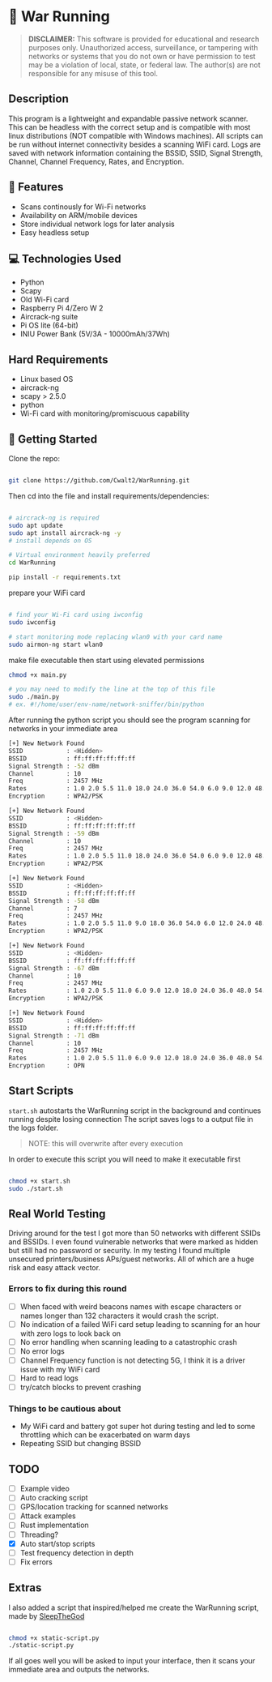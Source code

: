 # 🔧 War Running

> **DISCLAIMER:**
> This software is provided for educational and research purposes only.
> Unauthorized access, surveillance, or tampering with networks or systems that you do not own or have permission to test
> may be a violation of local, state, or federal law.
> The author(s) are not responsible for any misuse of this tool.

## Description

This program is a lightweight and expandable passive network scanner. This can be headless with the correct setup and is compatible with most linux distributions (NOT compatible with Windows machines). All scripts can be run without internet connectivity besides a scanning WiFi card. Logs are saved with network information containing the BSSID, SSID, Signal Strength, Channel, Channel Frequency, Rates, and Encryption.

## 📁 Features

- Scans continously for Wi-Fi networks
- Availability on ARM/mobile devices
- Store individual network logs for later analysis
- Easy headless setup

## 💻 Technologies Used

- Python
- Scapy
- Old Wi-Fi card
- Raspberry Pi 4/Zero W 2
- Aircrack-ng suite
- Pi OS lite (64-bit)
- INIU Power Bank (5V/3A - 10000mAh/37Wh)

## Hard Requirements

- Linux based OS
- aircrack-ng
- scapy > 2.5.0
- python
- Wi-Fi card with monitoring/promiscuous capability

## 🚀 Getting Started

Clone the repo:

```bash

git clone https://github.com/Cwalt2/WarRunning.git
```

Then cd into the file and install requirements/dependencies:

```bash

# aircrack-ng is required
sudo apt update
sudo apt install aircrack-ng -y
# install depends on OS

# Virtual environment heavily preferred
cd WarRunning

pip install -r requirements.txt
```

prepare your WiFi card

```bash

# find your Wi-Fi card using iwconfig
sudo iwconfig

# start monitoring mode replacing wlan0 with your card name
sudo airmon-ng start wlan0
```

make file executable then start using elevated permissions

```bash
chmod +x main.py

# you may need to modify the line at the top of this file
sudo ./main.py
# ex. #!/home/user/env-name/network-sniffer/bin/python
```

After running the python script you should see the program scanning for networks in your immediate area

``` bash
[+] New Network Found
SSID            : <Hidden>
BSSID           : ff:ff:ff:ff:ff:ff
Signal Strength : -52 dBm
Channel         : 10
Freq            : 2457 MHz
Rates           : 1.0 2.0 5.5 11.0 18.0 24.0 36.0 54.0 6.0 9.0 12.0 48.0 Mbps
Encryption      : WPA2/PSK

[+] New Network Found
SSID            : <Hidden>
BSSID           : ff:ff:ff:ff:ff:ff
Signal Strength : -59 dBm
Channel         : 10
Freq            : 2457 MHz
Rates           : 1.0 2.0 5.5 11.0 18.0 24.0 36.0 54.0 6.0 9.0 12.0 48.0 Mbps
Encryption      : WPA2/PSK

[+] New Network Found
SSID            : <Hidden>
BSSID           : ff:ff:ff:ff:ff:ff
Signal Strength : -58 dBm
Channel         : 7
Freq            : 2457 MHz
Rates           : 1.0 2.0 5.5 11.0 9.0 18.0 36.0 54.0 6.0 12.0 24.0 48.0 Mbps
Encryption      : WPA2/PSK

[+] New Network Found
SSID            : <Hidden>
BSSID           : ff:ff:ff:ff:ff:ff
Signal Strength : -67 dBm
Channel         : 10
Freq            : 2457 MHz
Rates           : 1.0 2.0 5.5 11.0 6.0 9.0 12.0 18.0 24.0 36.0 48.0 54.0 Mbps
Encryption      : WPA2/PSK

[+] New Network Found
SSID            : <Hidden>
BSSID           : ff:ff:ff:ff:ff:ff
Signal Strength : -71 dBm
Channel         : 10
Freq            : 2457 MHz
Rates           : 1.0 2.0 5.5 11.0 6.0 9.0 12.0 18.0 24.0 36.0 48.0 54.0 Mbps
Encryption      : OPN
```

## Start Scripts

`start.sh` autostarts the WarRunning script in the background and continues running despite losing connection
The script saves logs to a output file in the logs folder.
> NOTE: this will overwrite after every execution

In order to execute this script you will need to make it executable first

```bash

chmod +x start.sh
sudo ./start.sh
```

## Real World Testing

Driving around for the test I got more than 50 networks with different SSIDs and BSSIDs. I even found vulnerable networks that were marked as hidden but still had no password or security.
In my testing I found multiple unsecured printers/business APs/guest networks. All of which are a huge risk and easy attack vector.

### Errors to fix during this round

- [ ] When faced with weird beacons names with escape characters or names longer than 132 characters it would crash the script.
- [ ] No indication of a failed WiFi card setup leading to scanning for an hour with zero logs to look back on
- [ ] No error handling when scanning leading to a catastrophic crash
- [ ] No error logs
- [ ] Channel Frequency function is not detecting 5G, I think it is a driver issue with my WiFi card
- [ ] Hard to read logs
- [ ] try/catch blocks to prevent crashing

### Things to be cautious about

- My WiFi card and battery got super hot during testing and led to some throttling which can be exacerbated on warm days
- Repeating SSID but changing BSSID

## TODO

- [ ] Example video
- [ ] Auto cracking script
- [ ] GPS/location tracking for scanned networks
- [ ] Attack examples
- [ ] Rust implementation
- [ ] Threading?
- [x] Auto start/stop scripts
- [ ] Test frequency detection in depth
- [ ] Fix errors

## Extras

I also added a script that inspired/helped me create the WarRunning script, made by [SleepTheGod](https://github.com/SleepTheGod/Wifi-Scanner)

```bash

chmod +x static-script.py
./static-script.py
```

If all goes well you will be asked to input your interface, then it scans your immediate area and outputs the networks.
